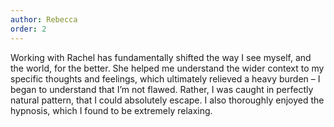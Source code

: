 ```yaml
---
author: Rebecca
order: 2
---
```

Working with Rachel has fundamentally shifted the way I see myself, and the world, for the better. She helped me understand the wider context to my specific thoughts and feelings, which ultimately relieved a heavy burden – I began to understand that I’m not flawed. Rather, I was caught in perfectly natural pattern, that I could absolutely escape. I also thoroughly enjoyed the hypnosis, which I found to be extremely relaxing.
